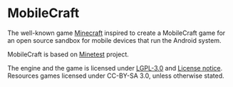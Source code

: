 # MobileCraft

The well-known game [Minecraft](https://minecraft.net/) inspired to create a MobileCraft game for an open source sandbox for mobile devices that run the Android system.

MobileCraft is based on [Minetest](https://github.com/minetest/minetest/) project.

The engine and the game is licensed under [LGPL-3.0](doc/LGPL-3.0.md) and [License notice](License%20notice%20on%20adbs%20and%204hunger%20mods%20(ENG).txt). Resources games licensed under CC-BY-SA 3.0, unless otherwise stated.
